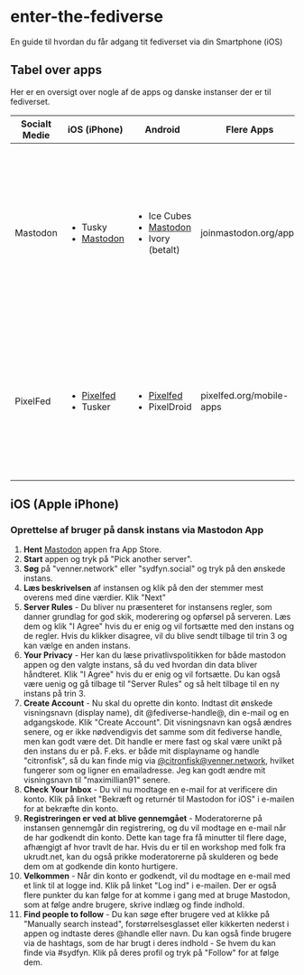 # enter-the-fediverse
En guide til hvordan du får adgang tit fediverset via din Smartphone (iOS)

## Tabel over apps
Her er en oversigt over nogle af de apps og danske instanser der er til fediverset. 

| Socialt Medie | iOS (iPhone) | Android | Flere Apps | Danske Instanser
| ------------- | ------------ | ------- | ---------- | --------------- |
| Mastodon | <ul><li>Tusky</li><li>[Mastodon](https://play.google.com/store/apps/details?id=org.joinmastodon.android)</li></ul> | <ul><li>Ice Cubes</li><li>[Mastodon](https://apps.apple.com/us/app/mastodon-for-iphone/id1571998974)</li><li>Ivory (betalt)</li></ul> | joinmastodon.org/apps | <ul><li>[@venner.network](https://venner.network) (Sydfynsk andelsinstans, forbeholdt privatpersoner, medlemsstøttet)</li><li>[@sydfyn.social](https://sydfyn.social) (For alle inkl. lokale foreninger, medlemsstøttet)</li><li>[@expressional.social](https://expressional.social) (største danske Mastodon instans, pt. betalt af ejeren)</li></ul> |
| PixelFed | <ul><li>[Pixelfed](https://apps.apple.com/us/app/pixelfed/id1632519816)</li><li>Tusker</li></ul> | <ul><li>[Pixelfed](https://play.google.com/store/apps/details?id=com.pixelfed)</li><li>PixelDroid</li></ul> | pixelfed.org/mobile-apps | <ul><li>[@pixelfyn.social](https://pixelfyn.social) (sydfynsk andelsinstans, medlemsstøttet)</li><li>[@pixelfed.dk](https://pixelfed.dk) (største danske Pixelfedinstans, pt. betalt af ejeren)</li><li>[@pixelfed.social](https://pixelfed.social) (verdens største Pixelfedinstans, donationsbaseret)</li></ul> |

## iOS (Apple iPhone)
### Oprettelse af bruger på dansk instans via Mastodon App
1. **Hent** [Mastodon](https://apps.apple.com/us/app/mastodon-for-iphone/id1571998974) appen fra App Store.
2. **Start** appen og tryk på "Pick another server".
3. **Søg** på "venner.network" eller "sydfyn.social" og tryk på den ønskede instans.
4. **Læs beskrivelsen** af instansen og klik på den der stemmer mest overens med dine værdier. Klik "Next"
5. **Server Rules** - Du bliver nu præsenteret for instansens regler, som danner grundlag for god skik, moderering og opførsel på serveren. Læs dem og klik "I Agree" hvis du er enig og vil fortsætte med den instans og de regler. Hvis du klikker disagree, vil du blive sendt tilbage til trin 3 og kan vælge en anden instans.
6. **Your Privacy** - Her kan du læse privatlivspolitikken for både mastodon appen og den valgte instans, så du ved hvordan din data bliver håndteret. Klik "I Agree" hvis du er enig og vil fortsætte. Du kan også være uenig og gå tilbage til "Server Rules" og så helt tilbage til en ny instans på trin 3.
7. **Create Account** - Nu skal du oprette din konto. Indtast dit ønskede visningsnavn (display name), dit @fediverse-handle@, din  e-mail og en adgangskode. Klik "Create Account". Dit visningsnavn kan også ændres senere, og er ikke nødvendigvis det samme som dit fediverse handle, men kan godt være det. Dit handle er mere fast og skal være unikt på den instans du er på. F.eks. er både mit displayname og handle "citronfisk", så du kan finde mig via [@citronfisk@venner.network](https://venner.network/@citronfisk), hvilket fungerer som og ligner en emailadresse. Jeg kan godt ændre mit visningsnavn til "maximillian91" senere.
8. **Check Your Inbox** - Du vil nu modtage en e-mail for at verificere din konto. Klik på linket "Bekræft og returnér til Mastodon for iOS" i e-mailen for at bekræfte din konto.
9. **Registreringen er ved at blive gennemgået** - Moderatorerne på instansen gennemgår din registrering, og du vil modtage en e-mail når de har godkendt din konto. Dette kan tage fra få minutter til flere dage, afhængigt af hvor travlt de har. Hvis du er til en workshop med folk fra ukrudt.net, kan du også prikke moderatorerne på skulderen og bede dem om at godkende din konto hurtigere.
10. **Velkommen** - Når din konto er godkendt, vil du modtage en e-mail med et link til at logge ind. Klik på linket "Log ind" i e-mailen. Der er også flere punkter du kan følge for at komme i gang med at bruge Mastodon, som at følge andre brugere, skrive indlæg og finde indhold.
11. **Find people to follow** - Du kan søge efter brugere ved at klikke på "Manually search instead", forstørrelsesglasset eller kikkerten nederst i appen og indtaste deres @handle eller navn. Du kan også finde brugere via de hashtags, som de har brugt i deres indhold - Se hvem du kan finde via #sydfyn. Klik på deres profil og tryk på "Follow" for at følge dem.


